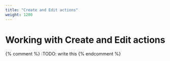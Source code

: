 ```yaml
---
title: "Create and Edit actions"
weight: 1200
---
```


# Working with Create and Edit actions

{% comment %} :TODO: write this {% endcomment %}